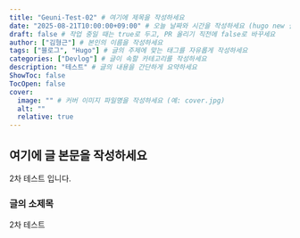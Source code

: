 ```yaml
---
title: "Geuni-Test-02" # 여기에 제목을 작성하세요
date: "2025-08-21T10:00:00+09:00" # 오늘 날짜와 시간을 작성하세요 (hugo new 실행 시 자동 생성)
draft: false # 작업 중일 때는 true로 두고, PR 올리기 직전에 false로 바꾸세요
author: ["김형근"] # 본인의 이름을 작성하세요
tags: ["블로그", "Hugo"] # 글의 주제에 맞는 태그를 자유롭게 작성하세요
categories: ["Devlog"] # 글이 속할 카테고리를 작성하세요
description: "테스트" # 글의 내용을 간단하게 요약하세요
ShowToc: false
TocOpen: false
cover:
  image: "" # 커버 이미지 파일명을 작성하세요 (예: cover.jpg)
  alt: ""
  relative: true
---
```

## 여기에 글 본문을 작성하세요
2차 테스트 입니다.
### 글의 소제목
2차 테스트